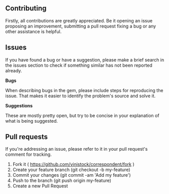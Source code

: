 ## Contributing

Firstly, all contributions are greatly appreciated. Be it opening an issue proposing an improvement, submitting a pull request fixing a bug or any other assistance is helpful.

## Issues

If you have found a bug or have a suggestion, please make a brief search in the issues section to check if something similar has not been reported already.

**Bugs**

When describing bugs in the gem, please include steps for reproducing the issue. That makes it easier to identify the problem's source and solve it.

**Suggestions**

These are mostly pretty open, but try to be concise in your explanation of what is being suggested.

## Pull requests

If you're addressing an issue, please refer to it in your pull request's comment for tracking.

1. Fork it ( https://github.com/vinistock/correspondent/fork )
2. Create your feature branch (git checkout -b my-feature)
3. Commit your changes (git commit -am 'Add my feature')
4. Push to the branch (git push origin my-feature)
5. Create a new Pull Request